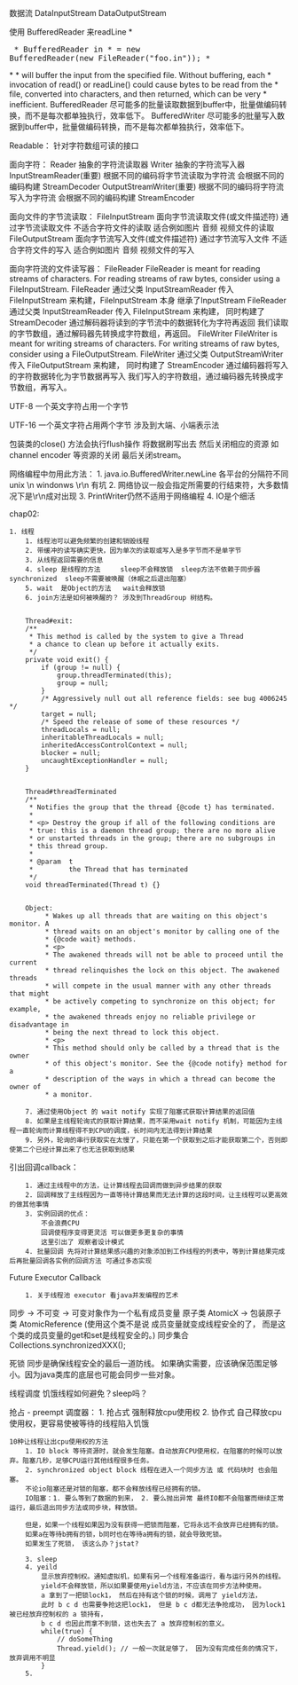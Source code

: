 数据流
    DataInputStream
    DataOutputStream

使用 BufferedReader 来readLine
     * <pre>
     * BufferedReader in
     *   = new BufferedReader(new FileReader("foo.in"));
     * </pre>
     *
     * will buffer the input from the specified file.  Without buffering, each
     * invocation of read() or readLine() could cause bytes to be read from the
     * file, converted into characters, and then returned, which can be very
     * inefficient.
     BufferedReader
        尽可能多的批量读取数据到buffer中，批量做编码转换，而不是每次都单独执行，效率低下。
    BufferedWriter
        尽可能多的批量写入数据到buffer中，批量做编码转换，而不是每次都单独执行，效率低下。


Readable：
    针对字符数组可读的接口

面向字符：
    Reader              抽象的字符流读取器
    Writer              抽象的字符流写入器
    InputStreamReader(重要)   根据不同的编码将字节流读取为字符流 会根据不同的编码构建 StreamDecoder
    OutputStreamWriter(重要)  根据不同的编码将字符流写入为字符流 会根据不同的编码构建 StreamEncoder

面向文件的字节流读取：
    FileInputStream     面向字节流读取文件(或文件描述符) 通过字节流读取文件   不适合字符文件的读取  适合例如图片 音频 视频文件的读取
    FileOutputStream    面向字节流写入文件(或文件描述符) 通过字节流写入文件  不适合字符文件的写入  适合例如图片 音频 视频文件的写入

面向字符流的文件读写器：
     FileReader     FileReader is meant for reading streams of characters. For reading streams of raw bytes, consider using a FileInputStream.
                    FileReader 通过父类 InputStreamReader 传入 FileInputStream 来构建，FileInputStream 本身 继承了InputStream
                    FileReader 通过父类 InputStreamReader 传入 FileInputStream 来构建， 同时构建了 StreamDecoder 通过解码器将读到的字节流中的数据转化为字符再返回
                    我们读取的字节数组，通过解码器先转换成字符数组，再返回。
     FileWriter     FileWriter is meant for writing streams of characters. For writing streams of raw bytes, consider using a FileOutputStream.
                    FileWriter 通过父类 OutputStreamWriter 传入 FileOutputStream 来构建， 同时构建了 StreamEncoder 通过编码器将写入的字符数据转化为字节数据再写入
                    我们写入的字符数组，通过编码器先转换成字节数组，再写入。


UTF-8
    一个英文字符占用一个字节

UTF-16
    一个英文字符占用两个字节    涉及到大端、小端表示法

包装类的close() 方法会执行flush操作 将数据刷写出去 然后关闭相应的资源 如channel encoder 等资源的关闭 最后关闭stream。



网络编程中勿用此方法：
    1. java.io.BufferedWriter.newLine 各平台的分隔符不同 unix \n  windonws \r\n 有坑
    2. 网络协议一般会指定所需要的行结束符，大多数情况下是\r\n成对出现
    3. PrintWriter仍然不适用于网络编程
    4. IO是个细活




chap02:

    1. 线程
        1. 线程池可以避免频繁的创建和销毁线程
        2. 带缓冲的读写确实更快，因为单次的读取或写入是多字节而不是单字节
        3. 从线程返回需要的信息
        4. sleep 是线程的方法     sleep不会释放锁  sleep方法不依赖于同步器synchronized  sleep不需要被唤醒（休眠之后退出阻塞）
        5. wait  是Object的方法   wait会释放锁
        6. join方法是如何被唤醒的？ 涉及到ThreadGroup 树结构。


        Thread#exit:
        /**
         * This method is called by the system to give a Thread
         * a chance to clean up before it actually exits.
         */
        private void exit() {
            if (group != null) {
                group.threadTerminated(this);
                group = null;
            }
            /* Aggressively null out all reference fields: see bug 4006245 */
            target = null;
            /* Speed the release of some of these resources */
            threadLocals = null;
            inheritableThreadLocals = null;
            inheritedAccessControlContext = null;
            blocker = null;
            uncaughtExceptionHandler = null;
        }


        Thread#threadTerminated
        /**
         * Notifies the group that the thread {@code t} has terminated.
         *
         * <p> Destroy the group if all of the following conditions are
         * true: this is a daemon thread group; there are no more alive
         * or unstarted threads in the group; there are no subgroups in
         * this thread group.
         *
         * @param  t
         *         the Thread that has terminated
         */
        void threadTerminated(Thread t) {}


        Object:
             * Wakes up all threads that are waiting on this object's monitor. A
             * thread waits on an object's monitor by calling one of the
             * {@code wait} methods.
             * <p>
             * The awakened threads will not be able to proceed until the current
             * thread relinquishes the lock on this object. The awakened threads
             * will compete in the usual manner with any other threads that might
             * be actively competing to synchronize on this object; for example,
             * the awakened threads enjoy no reliable privilege or disadvantage in
             * being the next thread to lock this object.
             * <p>
             * This method should only be called by a thread that is the owner
             * of this object's monitor. See the {@code notify} method for a
             * description of the ways in which a thread can become the owner of
             * a monitor.

        7. 通过使用Object 的 wait notify 实现了阻塞式获取计算结果的返回值
        8. 如果是主线程轮询式的获取计算结果，而不采用wait notify 机制，可能因为主线程一直轮询而计算线程得不到CPU的调度，长时间内无法得到计算结果
        9. 另外，轮询的串行获取实在太慢了，只能在第一个获取到之后才能获取第二个，否则即使第二个已经计算出来了也无法获取到结果

引出回调callback：

        1. 通过主线程中的方法，让计算线程去回调而做到异步结果的获取
        2. 回调释放了主线程因为一直等待计算结果而无法计算的这段时间，让主线程可以更高效的做其他事情
        3. 实例回调的优点：
            不会浪费CPU
            回调使程序变得更灵活 可以做更多更复杂的事情
            这里引出了 观察者设计模式
        4. 批量回调 先将对计算结果感兴趣的对象添加到工作线程的列表中，等到计算结果完成后再批量回调各实例的回调方法 可通过多态实现

Future Executor Callback

        1. 关于线程池 executor 看java并发编程的艺术
        
同步 -> 不可变 -> 可变对象作为一个私有成员变量
原子类 AtomicX -> 包装原子类 AtomicReference (使用这个类不是说 成员变量就变成线程安全的了， 而是这个类的成员变量的get和set是线程安全的。)
同步集合 Collections.synchronizedXXX();        

死锁
    同步是确保线程安全的最后一道防线。
    如果确实需要，应该确保范围足够小。因为java类库的底层也可能会同步一些对象。
    
线程调度
    饥饿线程如何避免？sleep吗？
    
抢占 - preempt
    调度器：
        1. 抢占式  强制释放cpu使用权
        2. 协作式  自己释放cpu使用权，更容易使被等待的线程陷入饥饿
    
    10种让线程让出cpu使用权的方法
        1. IO block 等待资源时，就会发生阻塞。自动放弃CPU使用权，在阻塞的时候可以放弃。阻塞几秒，足够CPU运行其他线程很多任务。
        2. synchronized object block 线程在进入一个同步方法 或 代码块时 也会阻塞。
        不论io阻塞还是对锁的阻塞，都不会释放线程已经拥有的锁。
        IO阻塞：1. 要么等到了数据的到来， 2. 要么抛出异常 最终IO都不会阻塞而继续正常运行，最后退出同步方法或同步块，释放锁。
        
        但是，如果一个线程如果因为没有获得一把锁而阻塞，它将永远不会放弃已经拥有的锁。
        如果a在等待b拥有的锁，b同时也在等待a拥有的锁，就会导致死锁。
        如果发生了死锁， 该这么办？jstat?
        
        3. sleep
        4. yeild
            显示放弃控制权。通知虚拟机，如果有另一个线程准备运行，看与运行另外的线程。
            yield不会释放锁，所以如果要使用yield方法，不应该在同步方法种使用。
            a 拿到了一把锁lock1， 然后在持有这个锁的时候，调用了 yield方法，
            此时 b c d 也需要争抢这把lock1， 但是 b c d都无法争抢成功， 因为lock1 被已经放弃控制权的 a 锁持有，
            b c d 也因此而拿不到锁，这也失去了 a 放弃控制权的意义。
            while(true) {
                // doSomeThing
                Thread.yield(); // 一般一次就足够了， 因为没有完成任务的情况下， 放弃调用不明显
            }
        5. 



